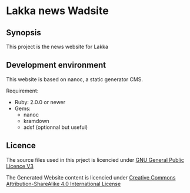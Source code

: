 # Lakka news Wadsite

## Synopsis

This project is the news website for Lakka

## Development environment

This website is based on nanoc, a static generator CMS.

Requirement:

- Ruby: 2.0.0 or newer
- Gems:
  - nanoc
  - kramdown
  - adsf (optionnal but useful)

## Licence

The source files used in this prject is licencied under
[GNU General Public Licence V3](https://www.gnu.org/licenses/gpl.html)

The Generated Website content is licencied under [Creative
Commons Attribution-ShareAlike 4.0 International
License](http://creativecommons.org/licenses/by-sa/4.0/)
